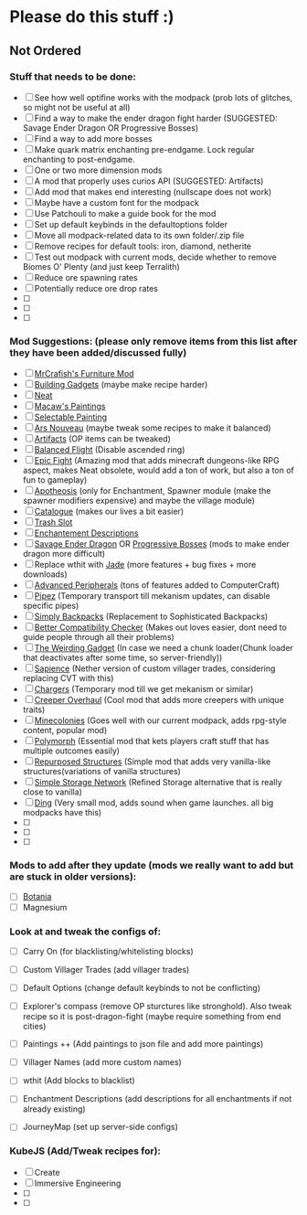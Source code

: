 # Please do this stuff :)
## Not Ordered

### Stuff that needs to be done:
- [ ] See how well optifine works with the modpack (prob lots of glitches, so might not be useful at all)
- [ ] Find a way to make the ender dragon fight harder (SUGGESTED: Savage Ender Dragon OR Progressive Bosses)
- [ ] Find a way to add more bosses
- [ ] Make quark matrix enchanting pre-endgame. Lock regular enchanting to post-endgame.
- [ ] One or two more dimension mods
- [ ] A mod that properly uses curios API (SUGGESTED: Artifacts)
- [ ] Add mod that makes end interesting (nullscape does not work)
- [ ] Maybe have a custom font for the modpack
- [ ] Use Patchouli to make a guide book for the mod
- [ ] Set up default keybinds in the defaultoptions folder
- [ ] Move all modpack-related data to its own folder/.zip file
- [ ] Remove recipes for default tools: iron, diamond, netherite
- [ ] Test out modpack with current mods, decide whether to remove Biomes O' Plenty (and just keep Terralith)
- [ ] Reduce ore spawning rates
- [ ] Potentially reduce ore drop rates
- [ ] 
- [ ] 
- [ ] 

### Mod Suggestions: (please only remove items from this list after they have been added/discussed fully)
- [ ] [MrCrafish's Furniture Mod](https://www.curseforge.com/minecraft/mc-mods/mrcrayfish-furniture-mod)
- [ ] [Building Gadgets](https://www.curseforge.com/minecraft/mc-mods/building-gadgets) (maybe make recipe harder)
- [ ] [Neat](https://www.curseforge.com/minecraft/mc-mods/neat)
- [ ] [Macaw's Paintings](https://www.curseforge.com/minecraft/mc-mods/macaws-paintings)
- [ ] [Selectable Painting](https://www.curseforge.com/minecraft/mc-mods/selectable-painting)
- [ ] [Ars Nouveau](https://www.curseforge.com/minecraft/mc-mods/ars-nouveau) (maybe tweak some recipes to make it balanced)
- [ ] [Artifacts](https://www.curseforge.com/minecraft/mc-mods/artifacts) (OP items can be tweaked)
- [ ] [Balanced Flight](https://www.curseforge.com/minecraft/mc-mods/balanced-flight) (Disable ascended ring)
- [ ] [Epic Fight](https://www.curseforge.com/minecraft/mc-mods/epic-fight-mod) (Amazing mod that adds minecraft dungeons-like RPG aspect, makes Neat obsolete, would add a ton of work, but also a ton of fun to gameplay)
- [ ] [Apotheosis](https://www.curseforge.com/minecraft/mc-mods/apotheosis) (only for Enchantment, Spawner module (make the spawner modifiers expensive) and maybe the village module)
- [ ] [Catalogue](https://www.curseforge.com/minecraft/mc-mods/catalogue) (makes our lives a bit easier)
- [ ] [Trash Slot](https://www.curseforge.com/minecraft/mc-mods/trashslot)
- [ ] [Enchantement Descriptions](https://www.curseforge.com/minecraft/mc-mods/enchantment-descriptions)
- [ ] [Savage Ender Dragon](https://www.curseforge.com/minecraft/mc-mods/savage-ender-dragon) OR [Progressive Bosses](https://www.curseforge.com/minecraft/mc-mods/progressive-bosses) (mods to make ender dragon more difficult)
- [ ] Replace wthit with [Jade](https://www.curseforge.com/minecraft/mc-mods/jade) (more features + bug fixes + more downloads)
- [ ] [Advanced Peripherals](https://www.curseforge.com/minecraft/mc-mods/advanced-peripherals)  (tons of features added to ComputerCraft)
- [ ] [Pipez](https://www.curseforge.com/minecraft/mc-mods/advanced-peripherals) (Temporary transport till mekanism updates, can disable specific pipes)
- [ ] [Simply Backpacks](https://www.curseforge.com/minecraft/mc-mods/simply-backpacks) (Replacement to Sophisticated Backpacks)
- [ ] [Better Compatibility Checker](https://www.curseforge.com/minecraft/mc-mods/better-compatibility-checker) (Makes out loves easier, dont need to guide people through all their problems)
- [ ] [The Weirding Gadget](https://www.curseforge.com/minecraft/mc-mods/the-weirding-gadget) (In case we need a chunk loader(Chunk loader that deactivates after some time, so server-friendly))
- [ ] [Sapience](https://www.curseforge.com/minecraft/mc-mods/sapience) (Nether version of custom villager trades, considering replacing CVT with this)
- [ ] [Chargers](https://www.curseforge.com/minecraft/mc-mods/chargers) (Temporary mod till we get mekanism or similar)
- [ ] [Creeper Overhaul](https://www.curseforge.com/minecraft/mc-mods/creeper-overhaul) (Cool mod that adds more creepers with unique traits)
- [ ] [Minecolonies](https://www.curseforge.com/minecraft/mc-mods/minecolonies/) (Goes well with our current modpack, adds rpg-style content, popular mod)
- [ ] [Polymorph](https://www.curseforge.com/minecraft/mc-mods/polymorph) (Essential mod that kets players craft stuff that has multiple outcomes easily)
- [ ] [Repurposed Structures](https://www.curseforge.com/minecraft/mc-mods/repurposed-structures) (Simple mod that adds very vanilla-like structures(variations of vanilla structures)
- [ ] [Simple Storage Network](https://www.curseforge.com/minecraft/mc-mods/simple-storage-network) (Refined Storage alternative that is really close to vanilla)
- [ ] [Ding](https://www.curseforge.com/minecraft/mc-mods/ding) (Very small mod, adds sound when game launches. all big modpacks have this)
- [ ] 
- [ ] 
- [ ] 

### Mods to add after they update (mods we really want to add but are stuck in older versions):
- [ ] [Botania](https://www.curseforge.com/minecraft/mc-mods/botania)
- [ ] Magnesium

### Look at and tweak the configs of:
- [ ] Carry On (for blacklisting/whitelisting blocks)
- [ ] Custom Villager Trades (add villager trades)
- [ ] Default Options (change default keybinds to not be conflicting)
- [ ] Explorer's compass (remove OP sturctures like stronghold). Also tweak recipe so it is post-dragon-fight (maybe require something from end cities)
- [ ] Paintings ++ (Add paintings to json file and add more paintings)
- [ ] Villager Names (add more custom names)
- [ ] wthit (Add blocks to blacklist)
- [ ] Enchantment Descriptions (add descriptions for all enchantments if not already existing)
- [ ] JourneyMap (set up server-side configs)


### KubeJS (Add/Tweak recipes for):
- [ ] Create
- [ ] Immersive Engineering
- [ ]
- [ ] 
